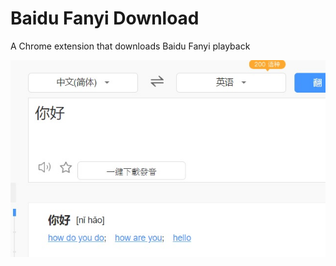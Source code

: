 Baidu Fanyi Download
=============
A Chrome extension that downloads Baidu Fanyi playback

![](proof.jpg)